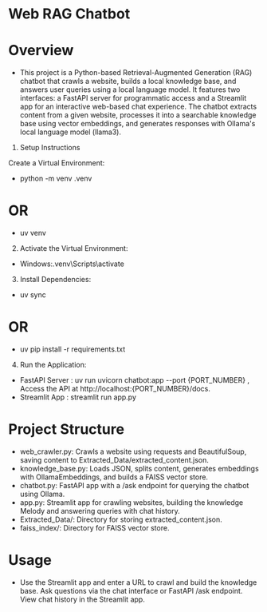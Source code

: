 # Web RAG Chatbot


# Overview
- This project is a Python-based Retrieval-Augmented Generation (RAG) chatbot that crawls a website, builds a local knowledge base, and answers user queries using a local language model. It features two interfaces: a FastAPI server for programmatic access and a Streamlit app for an interactive web-based chat experience. The chatbot extracts content from a given website, processes it into a searchable knowledge base using vector embeddings, and generates responses with Ollama's local language model (llama3).




1. Setup Instructions

Create a Virtual Environment:

- python -m venv .venv
# OR
- uv venv


2. Activate the Virtual Environment:

 - Windows:.venv\Scripts\activate





3. Install Dependencies:
- uv sync
# OR
- uv pip install -r requirements.txt




4. Run the Application:

- FastAPI Server : uv run uvicorn chatbot:app --port {PORT_NUMBER} , Access the API at http://localhost:{PORT_NUMBER}/docs.
- Streamlit App : streamlit run app.py



# Project Structure

- web_crawler.py: Crawls a website using requests and BeautifulSoup, saving content to Extracted_Data/extracted_content.json.
- knowledge_base.py: Loads JSON, splits content, generates embeddings with OllamaEmbeddings, and builds a FAISS vector store.
- chatbot.py: FastAPI app with a /ask endpoint for querying the chatbot using Ollama.
- app.py: Streamlit app for crawling websites, building the knowledge Melody and answering queries with chat history.
- Extracted_Data/: Directory for storing extracted_content.json.
- faiss_index/: Directory for FAISS vector store.

# Usage

- Use the Streamlit app and enter a URL to crawl and build the knowledge base.
Ask questions via the chat interface or FastAPI /ask endpoint.
View chat history in the Streamlit app.

